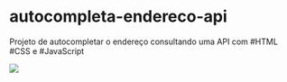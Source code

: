 # autocompleta-endereco-api
Projeto de autocompletar o endereço consultando uma API com #HTML #CSS e #JavaScript 

![](https://raw.githubusercontent.com/WesleyChristian/autocompleta-endereco-api/main/Projeto%20AutoCompleta%20Endere%C3%A7o.png)
